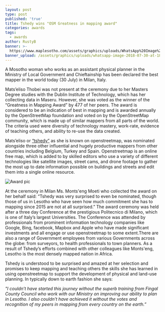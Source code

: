 ```yaml
---
layout: post
type: post
published: 'true'
title: Tshedy wins "OSM Greatness in mapping award"
categories: awards
tags:
  - awards
author: RustyB
banner: >-
  https://www.maplesotho.com/assets/graphics/uploads/WhatsApp%20Image%202018-07-30%20at%2018.14.57.jpeg
banner_upload: /assets/graphics/uploads/whatsapp-image-2018-07-30-at-18.14.57.jpeg
---
```

A Mosotho woman who works as an assistant physical planner in the Ministry of Local Government and Chieftainship has been declared the best mapper in the world today (30 July) in Milan, Italy.

Mats’eliso Thobei was not present at the ceremony due to her Masters Degree studies with the Dublin Institute of Technology, which has her collecting data in Maseru. However, she was voted as the winner of the “Greatness in Mapping Award” by 477 of her peers. The award is considered to be an indication of best in mapping and is awarded annually by the OpenStreetMap foundation and voted on by the OpenStreetMap community, which is made up of similar mappers from all parts of the world. The criteria used were diversity of technology mastery, work-rate, evidence of teaching others, and ability to re-use the data created.

Mats’eliso or [“tshedy”](http://hdyc.neis-one.org/?tshedy) as she is known on openstreetmap, was nominated alongside three other influential and hugely productive mappers from other countries including Belgium, Turkey and Spain. Openstreetmap is an online free map, which is added to by skilled editors who use a variety of different technologies like satellite images, street cams, and drone footage to gather the most up to date information possible on buildings and streets and edit them into a single online resource.

![Award pic](/assets/graphics/uploads/whatsapp-image-2018-07-30-at-18.14.57.jpeg)

At the ceremony in Milan Ms. Monts'eng Moeti who collected the award on her behalf said: “Tshedy was very surprised to even be nominated, though those of us in Lesotho who have seen how much commitment she has to mapping since 2015 are not at all surprised.” The award ceremony was held after a three day Conference at the prestigious Politecnico di Milano, which is one of Italy’s largest Universities. The Conference was attended by professionals from prominent  information technology companies like Google, Bing, facebook, Mapbox and Apple who have made significant investments and all engage or use openstreetmap to some extent.There are also a range of Government employees from various Governments across the globe: from surveyors, to health professionals to town planners. As a result of Tshedy’s efforts combined with other colleagues like Monts'eng, Lesotho is the most densely mapped nation in Africa.

Tshedy is understood to be surprised and amazed at her selection and promises to keep mapping and teaching others the skills she has learned in using openstreetmap to support the development of physical and land-use planning. In typically down to earth fashion she says: 

_"I couldn’t have started this journey without the superb training from Fingal County Council who work with our Ministry on improving our ability to plan in Lesotho. I also couldn’t have achieved it without the votes and recognition of my peers in mapping from every country on the earth.”_
